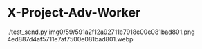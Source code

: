 # X-Project-Adv-Worker
./test_send.py img0/59/591a2f12a92711e7918e00e081bad801.png 4ed887d4af5711e7af7500e081bad801.webp 
